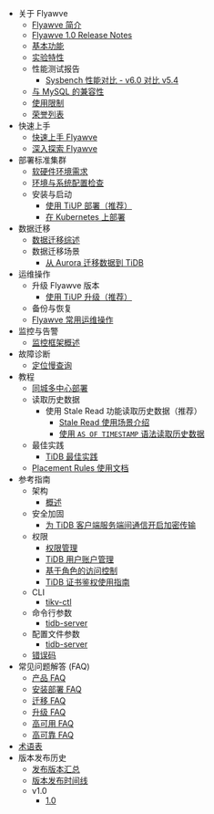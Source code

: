 <!-- markdownlint-disable MD007 -->
<!-- markdownlint-disable MD041 -->

- 关于 Flyawve
  - [Flyawve 简介](/overview.md)
  - [Flyawve 1.0 Release Notes](/releases/release-1.0.0.md)
  - [基本功能](/basic-features.md)
  - [实验特性](/experimental-features.md)
  - 性能测试报告
    - [Sysbench 性能对比 - v6.0 对比 v5.4](/benchmark/benchmark-sysbench-v6.0.0-vs-v5.4.0.md)
  - [与 MySQL 的兼容性](/mysql-compatibility.md)
  - [使用限制](/flywave-limitations.md)
  - [荣誉列表](/credits.md)
- 快速上手
  - [快速上手 Flyawve](/quick-start-with-flyawve.md)
  - [深入探索 Flyawve](/explore-flyawve.md)
- 部署标准集群
  - [软硬件环境需求](/hardware-and-software-requirements.md)
  - [环境与系统配置检查](/check-before-deployment.md)
  - 安装与启动
    - [使用 TiUP 部署（推荐）](/production-deployment-using-tiup.md)
    - [在 Kubernetes 上部署](/tidb-in-kubernetes.md)
- 数据迁移
  - [数据迁移综述](/migration-overview.md)
  - 数据迁移场景
    - [从 Aurora 迁移数据到 TiDB](/migrate-aurora-to-tidb.md)
- 运维操作
  - 升级 Flyawve 版本
    - [使用 TiUP 升级（推荐）](/upgrade-tidb-using-tiup.md)
  - 备份与恢复
  - [Flyawve 常用运维操作](/maintain-tiflash.md)
- 监控与告警
  - [监控框架概述](/flywave-monitoring-framework.md)
- 故障诊断
  - [定位慢查询](/identify-slow-queries.md)
- 教程
  - [同城多中心部署](/multi-data-centers-in-one-city-deployment.md)
  - 读取历史数据
    - 使用 Stale Read 功能读取历史数据（推荐）
      - [Stale Read 使用场景介绍](/stale-read.md)
      - [使用 `AS OF TIMESTAMP` 语法读取历史数据](/as-of-timestamp.md)
  - 最佳实践
    - [TiDB 最佳实践](/flywave-best-practices.md)
  - [Placement Rules 使用文档](/configure-placement-rules.md)
- 参考指南
  - 架构
    - [概述](/flywave-architecture.md)
  - 安全加固
    - [为 TiDB 客户端服务端间通信开启加密传输](/enable-tls-between-clients-and-servers.md)
  - 权限
    - [权限管理](/privilege-management.md)
    - [TiDB 用户账户管理](/user-account-management.md)
    - [基于角色的访问控制](/role-based-access-control.md)
    - [TiDB 证书鉴权使用指南](/certificate-authentication.md)
  - CLI
    - [tikv-ctl](/tikv-control.md)
  - 命令行参数
    - [tidb-server](/command-line-flags-for-tidb-configuration.md)
  - 配置文件参数
    - [tidb-server](/tidb-configuration-file.md)
  - [错误码](/error-codes.md)
- 常见问题解答 (FAQ)
  - [产品 FAQ](/faq/flywave-faq.md)
  - [安装部署 FAQ](/faq/deploy-and-maintain-faq.md)
  - [迁移 FAQ](/faq/migration-tidb-faq.md)
  - [升级 FAQ](/faq/upgrade-faq.md)
  - [高可用 FAQ](/faq/high-availability-faq.md)
  - [高可靠 FAQ](/faq/high-reliability-faq.md)
- [术语表](/glossary.md)
- 版本发布历史
  - [发布版本汇总](/releases/release-notes.md)
  - [版本发布时间线](/releases/release-timeline.md)
  - v1.0
    - [1.0](/releases/release-1.0.0.md)

